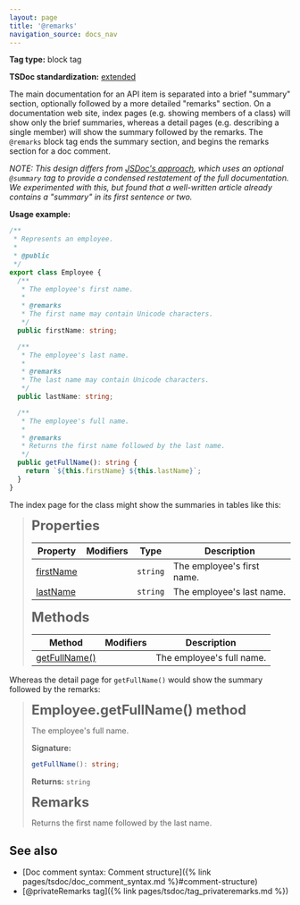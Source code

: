 ```yaml
---
layout: page
title: '@remarks'
navigation_source: docs_nav
---
```


**Tag type:** block tag

**TSDoc standardization:** [extended](
https://github.com/Microsoft/tsdoc/blob/master/tsdoc/src/details/Standardization.ts)

The main documentation for an API item is separated into a brief "summary" section, optionally followed by
a more detailed "remarks" section.  On a documentation web site, index pages (e.g. showing members of a class)
will show only the brief summaries, whereas a detail pages (e.g. describing a single member) will show the summary
followed by the remarks.  The `@remarks` block tag ends the summary section, and begins the remarks section for
a doc comment.

*NOTE: This design differs from [JSDoc's approach](http://usejsdoc.org/tags-summary.html), which uses
an optional `@summary` tag to provide a condensed restatement of the full documentation.  We experimented with
this, but found that a well-written article already contains a "summary" in its first sentence or two.*

**Usage example:**

```ts
/**
 * Represents an employee.
 *
 * @public
 */
export class Employee {
  /**
   * The employee's first name.
   *
   * @remarks
   * The first name may contain Unicode characters.
   */
  public firstName: string;

  /**
   * The employee's last name.
   *
   * @remarks
   * The last name may contain Unicode characters.
   */
  public lastName: string;

  /**
   * The employee's full name.
   *
   * @remarks
   * Returns the first name followed by the last name.
   */
  public getFullName(): string {
    return `${this.firstName} ${this.lastName}`;
  }
}
```

The index page for the class might show the summaries in tables like this:

> <span style="font-weight: 700; font-size: 24px;">Properties</span>
>
> |  Property | Modifiers | Type | Description |
> |  --- | --- | --- | --- |
> |  [firstName](#) |  | <code>string</code> | The employee's first name. |
> |  [lastName](#) |  | <code>string</code> | The employee's last name. |
>
> <span style="font-weight: 700; font-size: 24px;">Methods</span>
>
> |  Method | Modifiers | Description |
> |  --- | --- | --- |
> |  [getFullName()](#) |  | The employee's full name. |

Whereas the detail page for `getFullName()` would show the summary followed by the remarks:

> <span style="font-weight: 700; font-size: 24px;">Employee.getFullName() method</span>
>
> The employee's full name.
>
> <b>Signature:</b>
>
> ```typescript
> getFullName(): string;
> ```
> <b>Returns:</b> `string`
>
> <span style="font-weight: 700; font-size: 24px;">Remarks</span>
>
> Returns the first name followed by the last name.

## See also

- [Doc comment syntax: Comment structure]({% link pages/tsdoc/doc_comment_syntax.md %}#comment-structure)
- [@privateRemarks tag]({% link pages/tsdoc/tag_privateremarks.md %})
